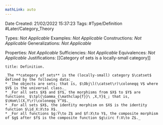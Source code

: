 ```yaml
---
mathLink: auto
---
```


<div class="topSpace"></div>

Date Created: 21/02/2022 15:37:23
Tags: #Type/Definition #Later/Category_Theory

Types: _Not Applicable_
Examples: _Not Applicable_
Constructions: _Not Applicable_
Generalizations: _Not Applicable_

Properties: _Not Applicable_
Sufficiencies: _Not Applicable_
Equivalences: _Not Applicable_
Justifications: [[Category of sets is a locally-small category]]

``` ad-Definition
title: Definition.

_The **category of sets** is the (locally-small) category $\catset$ defined by the following data:_
* _The objects are sets; that is, $\Obj\l(\catset\r)\coloneqq V$ where $V$ is the universal class._
* _For all sets $X$ and $Y$, the morphisms from $X$ to $Y$ are functions_ $\tpl{\Gamma_{\mathclap{f}}\ ,X,Y}$_; that is, $\Hom\l(X,Y\r)\coloneqq Y^X$._
* _For all sets $X$, the identity morphism on $X$ is the identity function $\id_X:X\to X$._
* _For all functions $g:Y\to Z$ and $f:X\to Y$, the composite morphism of $g$ after $f$ is the composite function $g\circ f:X\to Z$._

```
